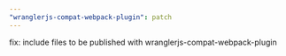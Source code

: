 ```yaml
---
"wranglerjs-compat-webpack-plugin": patch
---
```


fix: include files to be published with wranglerjs-compat-webpack-plugin
